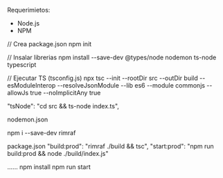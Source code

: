 Requerimietos:
* Node.js
* NPM

// Crea package.json
npm init

// Insalar librerias
npm install --save-dev @types/node nodemon ts-node typescript

// Ejecutar TS (tsconfig.js)
npx tsc --init --rootDir src --outDir build --esModuleInterop --resolveJsonModule --lib es6 --module commonjs --allowJs true --noImplicitAny true


"tsNode": "cd src && ts-node index.ts",

nodemon.json

npm i --save-dev rimraf

package.json
"build:prod": "rimraf ./build && tsc",
"start:prod": "npm run build:prod && node ./build/index.js"

......
npm install
npm run start